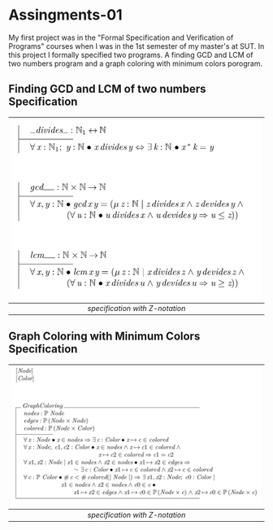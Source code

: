 # Assingments-01

My first project was in the "Formal Specification and Verification of Programs" courses when I was in the 1st semester of my master's at SUT. In this project I formally specified two programs. A finding GCD and LCM of two numbers program and a graph coloring with minimum colors porogram.

## Finding GCD and LCM of two numbers Specification

| <img src="01.png" alt="Pair Game" width="700"/> | 
|:--:| 
| *specification with Z-notation* |

## Graph Coloring with Minimum Colors Specification

| <img src="02.png" alt="Pair Game" width="700"/> | 
|:--:| 
| *specification with Z-notation* |
